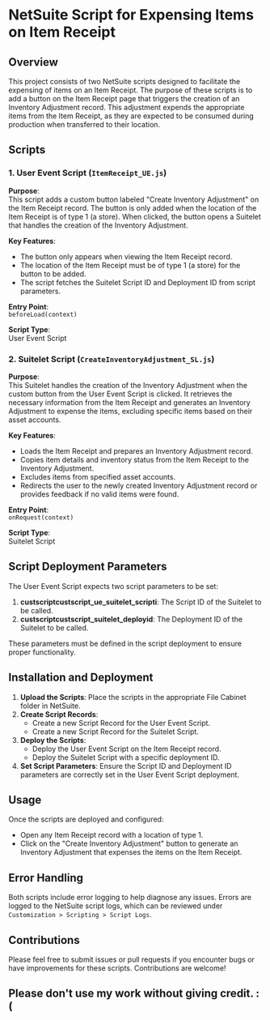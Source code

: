 # NetSuite Script for Expensing Items on Item Receipt

## Overview

This project consists of two NetSuite scripts designed to facilitate the expensing of items on an Item Receipt. The purpose of these scripts is to add a button on the Item Receipt page that triggers the creation of an Inventory Adjustment record. This adjustment expends the appropriate items from the Item Receipt, as they are expected to be consumed during production when transferred to their location.

## Scripts

### 1. User Event Script (`ItemReceipt_UE.js`)

**Purpose**:  
This script adds a custom button labeled "Create Inventory Adjustment" on the Item Receipt record. The button is only added when the location of the Item Receipt is of type 1 (a store). When clicked, the button opens a Suitelet that handles the creation of the Inventory Adjustment.

**Key Features**:
- The button only appears when viewing the Item Receipt record.
- The location of the Item Receipt must be of type 1 (a store) for the button to be added.
- The script fetches the Suitelet Script ID and Deployment ID from script parameters.

**Entry Point**:  
`beforeLoad(context)`

**Script Type**:  
User Event Script

### 2. Suitelet Script (`CreateInventoryAdjustment_SL.js`)

**Purpose**:  
This Suitelet handles the creation of the Inventory Adjustment when the custom button from the User Event Script is clicked. It retrieves the necessary information from the Item Receipt and generates an Inventory Adjustment to expense the items, excluding specific items based on their asset accounts.

**Key Features**:
- Loads the Item Receipt and prepares an Inventory Adjustment record.
- Copies item details and inventory status from the Item Receipt to the Inventory Adjustment.
- Excludes items from specified asset accounts.
- Redirects the user to the newly created Inventory Adjustment record or provides feedback if no valid items were found.

**Entry Point**:  
`onRequest(context)`

**Script Type**:  
Suitelet Script

## Script Deployment Parameters

The User Event Script expects two script parameters to be set:
1. **custscriptcustscript_ue_suitelet_scripti**: The Script ID of the Suitelet to be called.
2. **custscriptcustscript_suitelet_deployid**: The Deployment ID of the Suitelet to be called.

These parameters must be defined in the script deployment to ensure proper functionality.

## Installation and Deployment

1. **Upload the Scripts**: Place the scripts in the appropriate File Cabinet folder in NetSuite.
2. **Create Script Records**:
   - Create a new Script Record for the User Event Script.
   - Create a new Script Record for the Suitelet Script.
3. **Deploy the Scripts**:
   - Deploy the User Event Script on the Item Receipt record.
   - Deploy the Suitelet Script with a specific deployment ID.
4. **Set Script Parameters**: Ensure the Script ID and Deployment ID parameters are correctly set in the User Event Script deployment.

## Usage

Once the scripts are deployed and configured:
- Open any Item Receipt record with a location of type 1.
- Click on the "Create Inventory Adjustment" button to generate an Inventory Adjustment that expenses the items on the Item Receipt.

## Error Handling

Both scripts include error logging to help diagnose any issues. Errors are logged to the NetSuite script logs, which can be reviewed under `Customization > Scripting > Script Logs`.

## Contributions

Please feel free to submit issues or pull requests if you encounter bugs or have improvements for these scripts. Contributions are welcome!

## Please don't use my work without giving credit. :(
